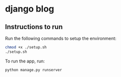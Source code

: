 # django blog

## Instructions to run
Run the following commands to setup the environment:
```bash
chmod +x ./setup.sh
./setup.sh
```
To run the app, run:
```bash
python manage.py runserver
```